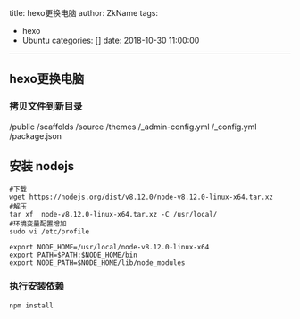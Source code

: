 title: hexo更换电脑
author: ZkName
tags:
  - hexo
  - Ubuntu
categories: []
date: 2018-10-30 11:00:00
---
## hexo更换电脑

### 拷贝文件到新目录
/public
/scaffolds
/source
/themes
/_admin-config.yml
/_config.yml
/package.json


## 安装 nodejs
```shell
#下载
wget https://nodejs.org/dist/v8.12.0/node-v8.12.0-linux-x64.tar.xz
#解压
tar xf  node-v8.12.0-linux-x64.tar.xz -C /usr/local/
#环境变量配置增加
sudo vi /etc/profile

export NODE_HOME=/usr/local/node-v8.12.0-linux-x64
export PATH=$PATH:$NODE_HOME/bin 
export NODE_PATH=$NODE_HOME/lib/node_modules
```

### 执行安装依赖
```shell
npm install
```
